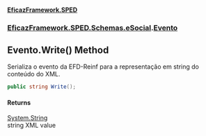 #### [EficazFramework.SPED](EficazFrameworkSPED.md 'EficazFramework SPED')
### [EficazFramework.SPED.Schemas.eSocial](EficazFramework.SPED.Schemas.eSocial.md 'EficazFramework.SPED.Schemas.eSocial').[Evento](EficazFramework.SPED.Schemas.eSocial/Evento.md 'EficazFramework.SPED.Schemas.eSocial.Evento')

## Evento.Write() Method

Serializa o evento da EFD-Reinf para a representação em string do conteúdo do XML.

```csharp
public string Write();
```

#### Returns
[System.String](https://docs.microsoft.com/en-us/dotnet/api/System.String 'System.String')  
string XML value